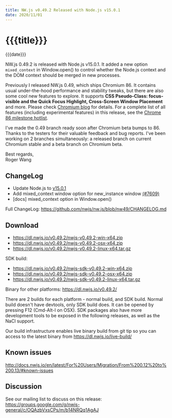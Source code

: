 ```yaml
---
title: NW.js v0.49.2 Released with Node.js v15.0.1
date: 2020/11/01
---
```

# {{{title}}}
{{{date}}}

NW.js 0.49.2 is released with Node.js v15.0.1. It added a new option `mixed_context` in Window.open() to control whether the Node.js context and the DOM context should be merged in new processes.

Previously I released NW.js 0.49, which ships Chromium 86. It contains usual under-the-hood performance and stability tweaks, but there are also some cool new features to explore. It supports **CSS Pseudo-Class: focus-visible and the Quick Focus Highlight, Cross-Screen Window Placement** and more. Please check [Chromium blog](https://blog.chromium.org/2020/09/chrome-86-improved-focus-highlighting.html) for details. For a complete list of all features (including experimental features) in this release, see the [Chrome 86 milestone hotlist](https://www.chromestatus.com/features#milestone=86).

I've made the 0.49 branch ready soon after Chromium beta bumps to 86. Thanks to the testers for their valuable feedback and bug reports. I've been working on 2 branches simultaneously: a released branch on current Chromium stable and a beta branch on Chromium beta.

Best regards,  
Roger Wang

## ChangeLog

- Update Node.js to [v15.0.1](https://nodejs.org/en/blog/release/v15.0.1/)
- Add mixed_context window option for new_instance window [(#7609)](https://github.com/nwjs/nw.js/issues/7609)
- [docs] mixed_context option in Window.open()

Full ChangeLog: https://github.com/nwjs/nw.js/blob/nw49/CHANGELOG.md

## Download 

* https://dl.nwjs.io/v0.49.2/nwjs-v0.49.2-win-x64.zip 
* https://dl.nwjs.io/v0.49.2/nwjs-v0.49.2-osx-x64.zip 
* https://dl.nwjs.io/v0.49.2/nwjs-v0.49.2-linux-x64.tar.gz 

SDK build: 
* https://dl.nwjs.io/v0.49.2/nwjs-sdk-v0.49.2-win-x64.zip 
* https://dl.nwjs.io/v0.49.2/nwjs-sdk-v0.49.2-osx-x64.zip 
* https://dl.nwjs.io/v0.49.2/nwjs-sdk-v0.49.2-linux-x64.tar.gz 

Binary for other platforms: https://dl.nwjs.io/v0.49.2/ 

There are 2 builds for each platform - normal build, and SDK build. Normal build doesn't have devtools, only SDK build does. lt can be opened by pressing F12 (Cmd-Alt-I on OSX). SDK packages also have more development tools to be exposed in the following releases, as well as the NaCl support.

Our build infrastructure enables live binary build from git tip so you can access to the latest binary from https://dl.nwjs.io/live-build/ 

## Known issues 

http://docs.nwjs.io/en/latest/For%20Users/Migration/From%200.12%20to%200.13/#known-issues

## Discussion

See our mailing list to discuss on this release: https://groups.google.com/g/nwjs-general/c/OQAzbVxsCPs/m/b14NRQq1AgAJ
